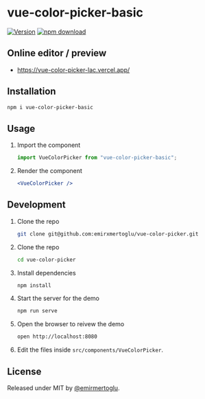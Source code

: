 # vue-color-picker-basic

[![Version](http://img.shields.io/npm/v/vue-color-picker-basic.svg)](https://www.npmjs.org/package/vue-color-picker-basic)
[![npm download][download-image]][download-url]

[download-image]: https://img.shields.io/npm/dm/vue-color-picker-basic.svg?style=flat-square
[download-url]: https://npmjs.org/package/vue-color-picker-basic

## Online editor / preview

- https://vue-color-picker-lac.vercel.app/

## Installation

```sh
npm i vue-color-picker-basic
```

## Usage

1. Import the component

   ```js
   import VueColorPicker from "vue-color-picker-basic";
   ```

2. Render the component
   ```jsx
   <VueColorPicker />
   ```

## Development

1. Clone the repo
   ```sh
   git clone git@github.com:emirxmertoglu/vue-color-picker.git
   ```
2. Clone the repo
   ```sh
   cd vue-color-picker
   ```
3. Install dependencies
   ```sh
   npm install
   ```
4. Start the server for the demo
   ```sh
   npm run serve
   ```
5. Open the browser to reivew the demo
   ```sh
   open http://localhost:8080
   ```
6. Edit the files inside `src/components/VueColorPicker`.

## License

Released under MIT by [@emirmertoglu](https://github.com/emirxmertoglu).
